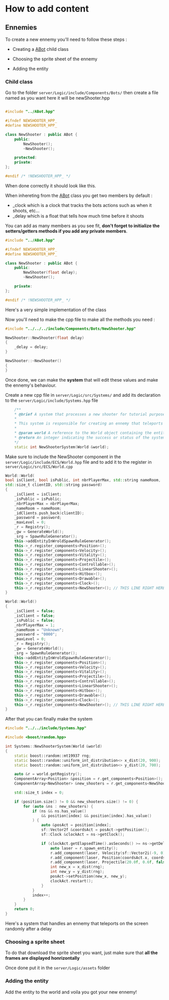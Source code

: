 # How to add content

## Ennemies

To create a new ennemy you'll need to follow these steps :

- Creating a [ABot](../classABot.html) child class

- Choosing the sprite sheet of the ennemy

- Adding the entity

### Child class

Go to the folder `server/Logic/include/Components/Bots/` then create a file named as you want here it will be newShooter.hpp

```cpp

#include "../ABot.hpp"

#ifndef NEWSHOOTER_HPP_
#define NEWSHOOTER_HPP_

class NewShooter : public ABot {
    public:
        NewShooter();
        ~NewShooter();

    protected:
    private:
};

#endif /* !NEWSHOOTER_HPP_ */

```

When done correctly it should look like this.

When inhereting from the [ABot](../classABot.html) class you get two members by default :

- _clock which is a clock that tracks the bots actions such as when it shoots, etc...
- _delay which is a float that tells how much time before it shoots

You can add as many members as you see fit, **don't forget to initialize the setters/getters methods if you add any private members**.

```cpp
#include "../ABot.hpp"

#ifndef NEWSHOOTER_HPP_
#define NEWSHOOTER_HPP_

class NewShooter : public ABot {
    public:
        NewShooter(float delay);
        ~NewShooter();

    private:
};

#endif /* !NEWSHOOTER_HPP_ */
```

Here's a very simple implementation of the class

Now you'll need to make the cpp file to make all the methods you need :

```cpp
#include "../../../include/Components/Bots/NewShooter.hpp"

NewShooter::NewShooter(float delay)
{
    _delay = delay;
}

NewShooter::~NewShooter()
{
}
```

Once done, we can make the **system** that will edit these values and make the ennemy's behaviour.

Create a new cpp file in `server/Logic/src/Systems/` and add its declaration to the `server/Logic/include/Systems.hpp` file

```cpp
    /**
    * @brief A system that processes a new shooter for tutorial purposes.
    *
    * This system is responsible for creating an ennemy that teleports randomly on the screen
    *
    * @param world A reference to the World object containing the entities to update.
    * @return An integer indicating the success or status of the system.
    */
    static int NewShooterSystem(World &world);
```

Make sure to include the NewShooter component in the `server/Logic/include/ECS/World.hpp` file and to add it to the register in `server/Logic/src/ECS/World.cpp`

```cpp
World::World(
bool isClient, bool isPublic, int nbrPlayerMax, std::string nameRoom,
std::size_t clientID, std::string password)
{
    _isClient = isClient;
    _isPublic = isPublic;
    _nbrPlayerMax = nbrPlayerMax;
    _nameRoom = nameRoom;
    _idClients.push_back(clientID);
    _password = password;
    _maxLevel = 0;
    _r = Registry();
    _gw = GenerateWorld();
    _srg = SpawnRuleGenerator();
    this->addEntityInWroldSpawnRuleGenerator();
    this->_r.register_components<Position>();
    this->_r.register_components<Velocity>();
    this->_r.register_components<Vitality>();
    this->_r.register_components<Projectile>();
    this->_r.register_components<Controllable>();
    this->_r.register_components<LinearShooter>();
    this->_r.register_components<Hitbox>();
    this->_r.register_components<Drawable>();
    this->_r.register_components<Clock>();
    this->_r.register_components<NewShooter>(); // THIS LINE RIGHT HERE
}

World::World()
{
    _isClient = false;
    _isClient = false;
    _isPublic = false;
    _nbrPlayerMax = 1;
    _nameRoom = "Unknown";
    _password = "0000";
    _maxLevel = 0;
    _r = Registry();
    _gw = GenerateWorld();
    _srg = SpawnRuleGenerator();
    this->addEntityInWroldSpawnRuleGenerator();
    this->_r.register_components<Position>();
    this->_r.register_components<Velocity>();
    this->_r.register_components<Vitality>();
    this->_r.register_components<Projectile>();
    this->_r.register_components<Controllable>();
    this->_r.register_components<LinearShooter>();
    this->_r.register_components<Hitbox>();
    this->_r.register_components<Drawable>();
    this->_r.register_components<Clock>();
    this->_r.register_components<NewShooter>(); // THIS LINE RIGHT HERE
}
```

After that you can finally make the system

```cpp
#include "../../include/Systems.hpp"

#include <boost/random.hpp>

int Systems::NewShooterSystem(World &world)
{
    static boost::random::mt19937 rng;
    static boost::random::uniform_int_distribution<> x_dist(20, 900);
    static boost::random::uniform_int_distribution<> y_dist(20, 700);

    auto &r = world.getRegistry();
    ComponentArray<Position> &position = r.get_components<Position>();
    ComponentArray<NewShooter> &new_shooters = r.get_components<NewShooter>();

    std::size_t index = 0;

    if (position.size() != 0 && new_shooters.size() != 0) {
        for (auto &ns : new_shooters) {
            if (ns && ns.has_value()
                && position[index] && position[index].has_value()
            ) {
                auto &posAct = position[index];
                sf::Vector2f &coordsAct = posAct->getPosition();
                sf::Clock &clockAct = ns->getClock();

                if (clockAct.getElapsedTime().asSeconds() >= ns->getDelay()) {
                    auto laser = r.spawn_entity();
                    r.add_component(laser, Velocity(sf::Vector2i(-9, 0), 0.0, 0.0));
                    r.add_component(laser, Position(coordsAct.x, coordsAct.y));
                    r.add_component(laser, Projectile(20.0f, 0.6f, false, false, 0.0f, 0.4f));
                    int new_x = x_dist(rng);
                    int new_y = y_dist(rng);
                    posAct->setPosition(new_x, new_y);
                    clockAct.restart();
                }
            }
            index++;
        }
    }
    return 0;
}
```

Here's a system that handles an ennemy that teleports on the screen randomly after a delay

### Choosing a sprite sheet

To do that download the sprite sheet you want, just make sure that **all the frames are displayed honrizontally**

Once done put it in the `server/Logic/assets` folder

### Adding the entity

Add the entity to the world and voila you got your new ennemy!
